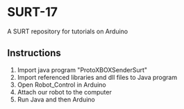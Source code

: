 # SURT-17
A SURT repository for tutorials on Arduino


## Instructions
1. Import java program "ProtoXBOXSenderSurt"
2. Import referenced libraries and dll files to Java program
3. Open Robot_Control in Arduino
4. Attach our robot to the computer
5. Run Java and then Arduino
